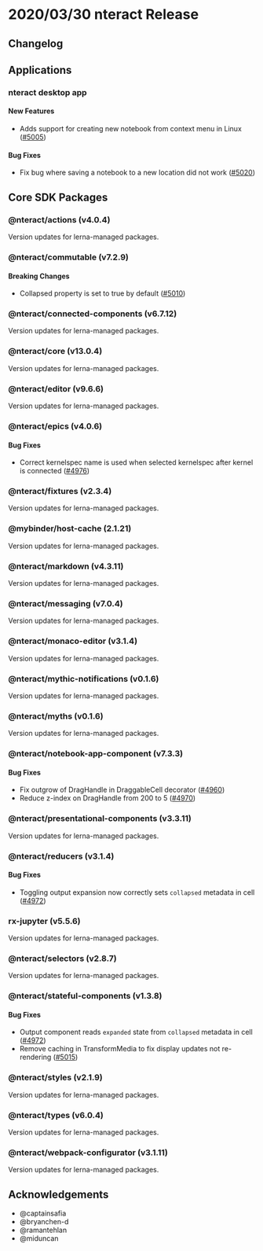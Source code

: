 # 2020/03/30 nteract Release

## Changelog

## Applications

### nteract desktop app

#### New Features

- Adds support for creating new notebook from context menu in Linux ([#5005](https://github.com/nteract/nteract/pull/5005))

#### Bug Fixes

- Fix bug where saving a notebook to a new location did not work ([#5020](https://github.com/nteract/nteract/pull/5020))

## Core SDK Packages

### @nteract/actions (v4.0.4)

Version updates for lerna-managed packages.

### @nteract/commutable (v7.2.9)

#### Breaking Changes

- Collapsed property is set to true by default ([#5010](https://github.com/nteract/nteract/pull/5010))

### @nteract/connected-components (v6.7.12)

Version updates for lerna-managed packages.

### @nteract/core (v13.0.4)

Version updates for lerna-managed packages.

### @nteract/editor (v9.6.6)

Version updates for lerna-managed packages.

### @nteract/epics (v4.0.6)

#### Bug Fixes

- Correct kernelspec name is used when selected kernelspec after kernel is connected ([#4976](https://github.com/nteract/nteract/pull/4976))

### @nteract/fixtures (v2.3.4)

Version updates for lerna-managed packages.

### @mybinder/host-cache (2.1.21)

Version updates for lerna-managed packages.

### @nteract/markdown (v4.3.11)

Version updates for lerna-managed packages.

### @nteract/messaging (v7.0.4)

Version updates for lerna-managed packages.

### @nteract/monaco-editor (v3.1.4)

Version updates for lerna-managed packages.

### @nteract/mythic-notifications (v0.1.6)

Version updates for lerna-managed packages.

### @nteract/myths (v0.1.6)

Version updates for lerna-managed packages.

### @nteract/notebook-app-component (v7.3.3)

#### Bug Fixes

- Fix outgrow of DragHandle in DraggableCell decorator ([#4960](https://github.com/nteract/nteract/pull/4960))
- Reduce z-index on DragHandle from 200 to 5 ([#4970](https://github.com/nteract/nteract/pull/4970))

### @nteract/presentational-components (v3.3.11)

Version updates for lerna-managed packages.

### @nteract/reducers (v3.1.4)

#### Bug Fixes

- Toggling output expansion now correctly sets `collapsed` metadata in cell ([#4972](https://github.com/nteract/nteract/pull/4972))

### rx-jupyter (v5.5.6)

Version updates for lerna-managed packages.

### @nteract/selectors (v2.8.7)

Version updates for lerna-managed packages.

### @nteract/stateful-components (v1.3.8)

#### Bug Fixes

- Output component reads `expanded` state from `collapsed` metadata in cell ([#4972](https://github.com/nteract/nteract/pull/4972))
- Remove caching in TransformMedia to fix display updates not re-rendering ([#5015](https://github.com/nteract/nteract/pull/5015))

### @nteract/styles (v2.1.9)

Version updates for lerna-managed packages.

### @nteract/types (v6.0.4)

Version updates for lerna-managed packages.

### @nteract/webpack-configurator (v3.1.11)

Version updates for lerna-managed packages.

## Acknowledgements

- @captainsafia
- @bryanchen-d
- @ramantehlan
- @miduncan
